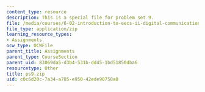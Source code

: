 ```yaml
---
content_type: resource
description: This is a special file for problem set 9.
file: /media/courses/6-02-introduction-to-eecs-ii-digital-communication-systems-fall-2012/c0c6d20c7a34a785e95042ede90758a0_ps9.zip
file_type: application/zip
learning_resource_types:
- Assignments
ocw_type: OCWFile
parent_title: Assignments
parent_type: CourseSection
parent_uid: 83069da5-d3b4-531b-dd45-1bd51850dba6
resourcetype: Other
title: ps9.zip
uid: c0c6d20c-7a34-a785-e950-42ede90758a0
---
```

